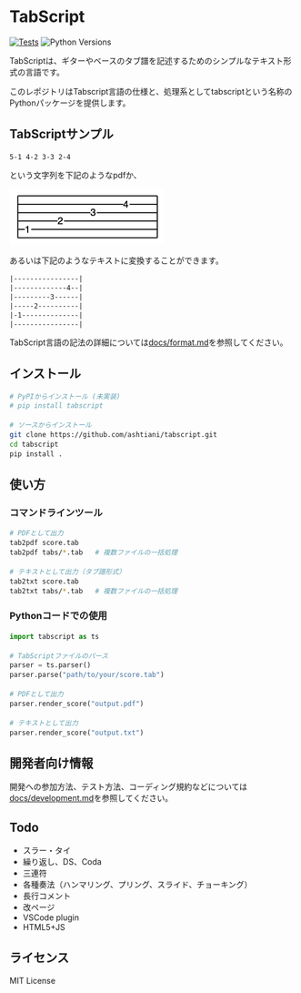 # TabScript

[![Tests](https://github.com/ashitani/tabscript/actions/workflows/tests.yml/badge.svg)](https://github.com/ashitani/tabscript/actions/workflows/tests.yml)
![Python Versions](https://img.shields.io/badge/python-3.8%20%7C%203.9%20%7C%203.10%20%7C%203.11%20%7C%203.12-blue)

TabScriptは、ギターやベースのタブ譜を記述するためのシンプルなテキスト形式の言語です。

このレポジトリはTabscript言語の仕様と、処理系としてtabscriptという名称のPythonパッケージを提供します。

## TabScriptサンプル

```
5-1 4-2 3-3 2-4
```
という文字列を下記のようなpdfか、

![images/hello_world.png](images/hello_world.png)

あるいは下記のようなテキストに変換することができます。
                  
```
|----------------|
|-------------4--|
|---------3------|
|-----2----------|
|-1--------------|
|----------------|
```

TabScript言語の記法の詳細については[docs/format.md](docs/format.md)を参照してください。

## インストール

```bash
# PyPIからインストール (未実装)
# pip install tabscript

# ソースからインストール
git clone https://github.com/ashtiani/tabscript.git
cd tabscript
pip install .
```

## 使い方

### コマンドラインツール

```bash
# PDFとして出力
tab2pdf score.tab
tab2pdf tabs/*.tab   # 複数ファイルの一括処理

# テキストとして出力（タブ譜形式）
tab2txt score.tab
tab2txt tabs/*.tab   # 複数ファイルの一括処理
```

### Pythonコードでの使用

```python
import tabscript as ts

# TabScriptファイルのパース
parser = ts.parser()
parser.parse("path/to/your/score.tab")

# PDFとして出力
parser.render_score("output.pdf")

# テキストとして出力
parser.render_score("output.txt")
```


## 開発者向け情報

開発への参加方法、テスト方法、コーディング規約などについては[docs/development.md](docs/development.md)を参照してください。

## Todo
- スラー・タイ
- 繰り返し、DS、Coda
- 三連符
- 各種奏法（ハンマリング、プリング、スライド、チョーキング）
- 長行コメント
- 改ページ
- VSCode plugin
- HTML5+JS

## ライセンス

MIT License
